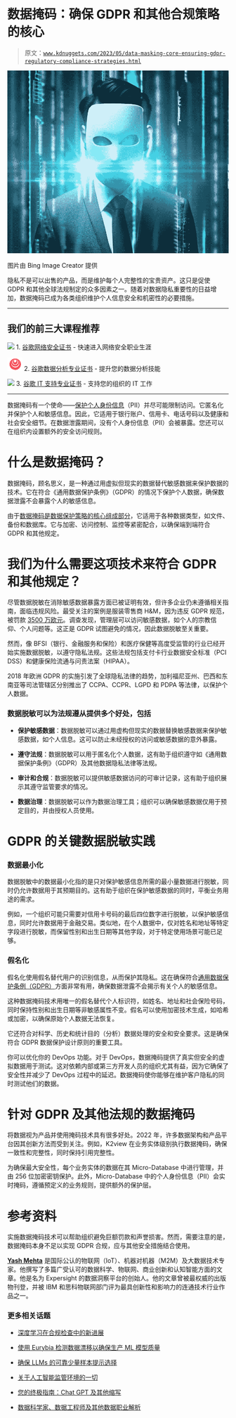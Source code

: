 # 数据掩码：确保 GDPR 和其他合规策略的核心

> 原文：[`www.kdnuggets.com/2023/05/data-masking-core-ensuring-gdpr-regulatory-compliance-strategies.html`](https://www.kdnuggets.com/2023/05/data-masking-core-ensuring-gdpr-regulatory-compliance-strategies.html)

![数据掩码：确保 GDPR 和其他合规策略的核心](img/dcedd3df481ae83a83979f61916027c8.png)

图片由 Bing Image Creator 提供

隐私不是可以出售的产品，而是维护每个人完整性的宝贵资产。这只是促使 GDPR 和其他全球法规制定的众多因素之一。随着对数据隐私重要性的日益增加，数据掩码已成为各类组织维护个人信息安全和机密性的必要措施。

* * *

## 我们的前三大课程推荐

![](img/0244c01ba9267c002ef39d4907e0b8fb.png) 1\. [谷歌网络安全证书](https://www.kdnuggets.com/google-cybersecurity) - 快速进入网络安全职业生涯

![](img/e225c49c3c91745821c8c0368bf04711.png) 2\. [谷歌数据分析专业证书](https://www.kdnuggets.com/google-data-analytics) - 提升您的数据分析技能

![](img/0244c01ba9267c002ef39d4907e0b8fb.png) 3\. [谷歌 IT 支持专业证书](https://www.kdnuggets.com/google-itsupport) - 支持您的组织的 IT 工作

* * *

数据掩码有一个使命——[保护个人身份信息](https://www.mcafee.com/blogs/privacy-identity-protection/take-it-personally-ten-tips-for-protecting-your-personally-identifiable-information-pii/)（PII）并尽可能限制访问。它匿名化并保护个人和敏感信息。因此，它适用于银行账户、信用卡、电话号码以及健康和社会安全细节。在数据泄露期间，没有个人身份信息（PII）会被暴露。您还可以在组织内设置额外的安全访问规则。

# 什么是数据掩码？

数据掩码，顾名思义，是一种通过用虚拟但现实的数据替代敏感数据来保护数据的技术。它在符合《通用数据保护条例》（GDPR）的情况下保护个人数据，确保数据泄露不会暴露个人的敏感信息。

由于[数据掩码是数据保护策略的核心组成部分](https://www.k2view.com/what-is-data-masking)，它适用于各种数据类型，如文件、备份和数据库。它与加密、访问控制、监控等紧密配合，以确保端到端符合 GDPR 和其他规定。

# 我们为什么需要这项技术来符合 GDPR 和其他规定？

尽管数据脱敏在消除敏感数据暴露方面已被证明有效，但许多企业仍未遵循相关指南，面临违规风险。最受关注的案例是服装零售商 H&M，因为违反 GDPR 规范，被罚款 [3500 万欧元](https://edpb.europa.eu/news/national-news/2020/hamburg-commissioner-fines-hm-353-million-euro-data-protection-violations_en)。调查发现，管理层可以访问敏感数据，如个人的宗教信仰、个人问题等。这正是 GDPR 试图避免的情况，因此数据脱敏至关重要。

然而，像 BFSI（银行、金融服务和保险）和医疗保健等高度受监管的行业已经开始实施数据脱敏，以遵守隐私法规。这些法规包括支付卡行业数据安全标准（PCI DSS）和健康保险流通与问责法案（HIPAA）。

2018 年欧洲 GDPR 的实施引发了全球隐私法律的趋势，加利福尼亚州、巴西和东南亚等司法管辖区分别推出了 CCPA、CCPR、LGPD 和 PDPA 等法律，以保护个人数据。

### **数据脱敏可以为法规遵从提供多个好处，包括**

+   **保护敏感数据**：数据脱敏可以通过用虚构但现实的数据替换敏感数据来保护敏感数据，如个人信息。这可以防止未经授权的访问或敏感数据的意外暴露。

+   **遵守法规**：数据脱敏可以用于匿名化个人数据，这有助于组织遵守如《通用数据保护条例》（GDPR）及其他数据隐私法律等法规。

+   **审计和合规**：数据脱敏可以提供敏感数据访问的可审计记录，这有助于组织展示其遵守监管要求的情况。

+   **数据治理**：数据脱敏可以作为数据治理工具；组织可以确保敏感数据仅用于预定目的，并由授权人员使用。

# GDPR 的关键数据脱敏实践

### **数据最小化**

数据脱敏中的数据最小化指的是只对保护敏感信息所需的最小量数据进行脱敏，同时仍允许数据用于其预期目的。这有助于组织在保护敏感数据的同时，平衡业务用途的需求。

例如，一个组织可能只需要对信用卡号码的最后四位数字进行脱敏，以保护敏感信息，同时允许数据用于金融交易。类似地，在个人数据中，仅对姓名和地址等特定字段进行脱敏，而保留性别和出生日期等其他字段，对于特定使用场景可能已足够。

### **假名化**

假名化使用假名替代用户的识别信息，从而保护其隐私。这在确保符合[通用数据保护条例（GDPR）](https://www.zdnet.com/article/gdpr-an-executive-guide-to-what-you-need-to-know/)方面非常有用，确保数据泄露不会揭示有关个人的敏感信息。

这种数据掩码技术用唯一的假名替代个人标识符，如姓名、地址和社会保险号码，同时保持性别和出生日期等非敏感属性不变。假名可以使用加密技术生成，如哈希或加密，以确保原始个人数据无法恢复。

它还符合对科学、历史和统计目的（分析）数据处理的安全和安全要求。这是确保符合 GDPR 数据保护设计原则的重要工具。

你可以优化你的 DevOps 功能。对于 DevOps，数据掩码提供了真实但安全的虚拟数据用于测试。这对依赖内部或第三方开发人员的组织尤其有益，因为它确保了安全性并减少了 DevOps 过程中的延迟。数据掩码使你能够在维护客户隐私的同时测试他们的数据。

# 针对 GDPR 及其他法规的数据掩码

将数据视为产品并使用掩码技术具有很多好处。2022 年，许多数据架构和产品平台因其创新方法而受到关注。例如，K2view 在业务实体级别执行数据掩码，确保一致性和完整性，同时保持引用完整性。

为确保最大安全性，每个业务实体的数据在其 Micro-Database 中进行管理，并由 256 位加密密钥保护。此外，Micro-Database 中的个人身份信息（PII）会实时掩码，遵循预定义的业务规则，提供额外的保护层。

# 参考资料

实施数据掩码技术可以帮助组织避免巨额罚款和声誉损害。然而，需要注意的是，数据掩码本身不足以实现 GDPR 合规，应与其他安全措施结合使用。

**[Yash Mehta](https://www.linkedin.com/in/yash-mehta-esthan/)** 是国际公认的物联网（IoT）、机器对机器（M2M）及大数据技术专家。他撰写了多篇广受认可的数据科学、物联网、商业创新和认知智能方面的文章。他是名为 Expersight 的数据洞察平台的创始人。他的文章曾被最权威的出版物刊登，并被 IBM 和思科物联网部门评为最具创新性和影响力的连通技术行业作品之一。

### 更多相关话题

+   [深度学习在合规检查中的新进展](https://www.kdnuggets.com/2022/05/deep-learning-compliance-checks-new.html)

+   [使用 Eurybia 检测数据漂移以确保生产 ML 模型质量](https://www.kdnuggets.com/2022/07/detecting-data-drift-ensuring-production-ml-model-quality-eurybia.html)

+   [确保 LLMs 的可靠少量样本提示选择](https://www.kdnuggets.com/2023/07/ensuring-reliable-fewshot-prompt-selection-llms.html)

+   [关于人工智能监管环境的一切](https://www.kdnuggets.com/all-about-the-ai-regulatory-landscape)

+   [您的终极指南：Chat GPT 及其他缩写](https://www.kdnuggets.com/2023/06/ultimate-guide-chat-gpt-abbreviations.html)

+   [数据科学家、数据工程师及其他数据职业解析](https://www.kdnuggets.com/2021/05/data-scientist-data-engineer-data-careers-explained.html)
